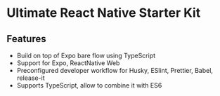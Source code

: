 # Ultimate React Native Starter Kit

## Features

- Build on top of Expo bare flow using TypeScript
- Support for Expo, ReactNative Web
- Preconfigured developer workflow for Husky, ESlint, Prettier, Babel,
  release-it
- Supports TypeScript, allow to combine it with ES6
